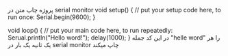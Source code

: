 پروژه چاپ متن در serial monitor
void setup() {
  // put your setup code here, to run once:
Serial.begin(9600);
}

void loop() {
  // put your main code here, to run repeatedly:
Serual.println("Hello word!");
delay(1000);
}
در این کد جمله "helle word" را هر یک ثانیه یک بار در serial monitor چاپ میکند
